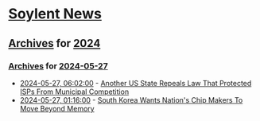 # [Soylent News](../../../README.md)

## [Archives](../../index.md) for [2024](../index.md)

### [Archives](../../index.md) for [2024-05-27](index.md)

* [2024-05-27, 06:02:00](https://soylentnews.org/article.pl?sid=24/05/25/2026228&from=rss) - [Another US State Repeals Law That Protected ISPs From Municipal Competition](https://soylentnews.org/article.pl?sid=24/05/25/2026228&from=rss)
* [2024-05-27, 01:16:00](https://soylentnews.org/article.pl?sid=24/05/25/1837231&from=rss) - [South Korea Wants Nation's Chip Makers To Move Beyond Memory](https://soylentnews.org/article.pl?sid=24/05/25/1837231&from=rss)
